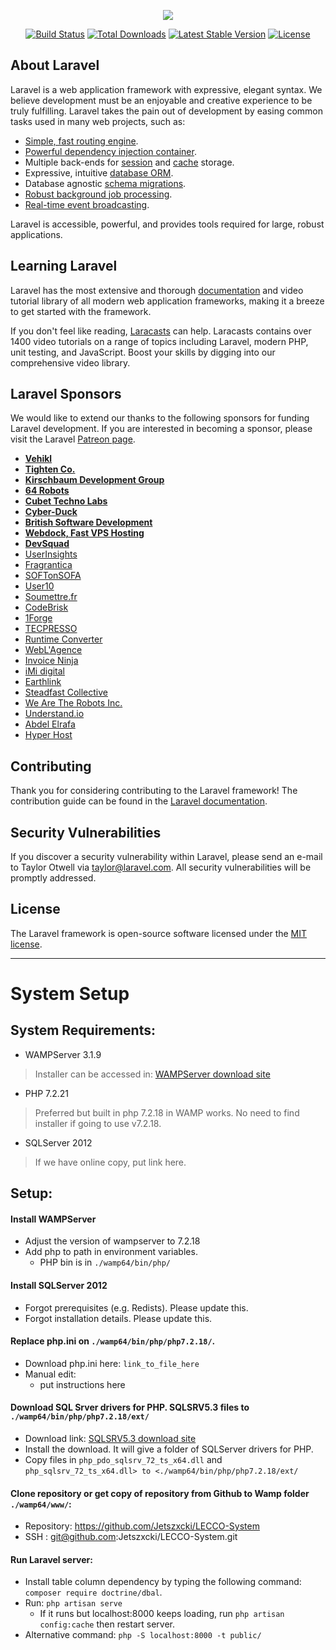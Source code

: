 <p align="center"><img src="https://laravel.com/assets/img/components/logo-laravel.svg"></p>

<p align="center">
<a href="https://travis-ci.org/laravel/framework"><img src="https://travis-ci.org/laravel/framework.svg" alt="Build Status"></a>
<a href="https://packagist.org/packages/laravel/framework"><img src="https://poser.pugx.org/laravel/framework/d/total.svg" alt="Total Downloads"></a>
<a href="https://packagist.org/packages/laravel/framework"><img src="https://poser.pugx.org/laravel/framework/v/stable.svg" alt="Latest Stable Version"></a>
<a href="https://packagist.org/packages/laravel/framework"><img src="https://poser.pugx.org/laravel/framework/license.svg" alt="License"></a>
</p>

## About Laravel

Laravel is a web application framework with expressive, elegant syntax. We believe development must be an enjoyable and creative experience to be truly fulfilling. Laravel takes the pain out of development by easing common tasks used in many web projects, such as:

- [Simple, fast routing engine](https://laravel.com/docs/routing).
- [Powerful dependency injection container](https://laravel.com/docs/container).
- Multiple back-ends for [session](https://laravel.com/docs/session) and [cache](https://laravel.com/docs/cache) storage.
- Expressive, intuitive [database ORM](https://laravel.com/docs/eloquent).
- Database agnostic [schema migrations](https://laravel.com/docs/migrations).
- [Robust background job processing](https://laravel.com/docs/queues).
- [Real-time event broadcasting](https://laravel.com/docs/broadcasting).

Laravel is accessible, powerful, and provides tools required for large, robust applications.

## Learning Laravel

Laravel has the most extensive and thorough [documentation](https://laravel.com/docs) and video tutorial library of all modern web application frameworks, making it a breeze to get started with the framework.

If you don't feel like reading, [Laracasts](https://laracasts.com) can help. Laracasts contains over 1400 video tutorials on a range of topics including Laravel, modern PHP, unit testing, and JavaScript. Boost your skills by digging into our comprehensive video library.

## Laravel Sponsors

We would like to extend our thanks to the following sponsors for funding Laravel development. If you are interested in becoming a sponsor, please visit the Laravel [Patreon page](https://patreon.com/taylorotwell).

- **[Vehikl](https://vehikl.com/)**
- **[Tighten Co.](https://tighten.co)**
- **[Kirschbaum Development Group](https://kirschbaumdevelopment.com)**
- **[64 Robots](https://64robots.com)**
- **[Cubet Techno Labs](https://cubettech.com)**
- **[Cyber-Duck](https://cyber-duck.co.uk)**
- **[British Software Development](https://www.britishsoftware.co)**
- **[Webdock, Fast VPS Hosting](https://www.webdock.io/en)**
- **[DevSquad](https://devsquad.com)**
- [UserInsights](https://userinsights.com)
- [Fragrantica](https://www.fragrantica.com)
- [SOFTonSOFA](https://softonsofa.com/)
- [User10](https://user10.com)
- [Soumettre.fr](https://soumettre.fr/)
- [CodeBrisk](https://codebrisk.com)
- [1Forge](https://1forge.com)
- [TECPRESSO](https://tecpresso.co.jp/)
- [Runtime Converter](http://runtimeconverter.com/)
- [WebL'Agence](https://weblagence.com/)
- [Invoice Ninja](https://www.invoiceninja.com)
- [iMi digital](https://www.imi-digital.de/)
- [Earthlink](https://www.earthlink.ro/)
- [Steadfast Collective](https://steadfastcollective.com/)
- [We Are The Robots Inc.](https://watr.mx/)
- [Understand.io](https://www.understand.io/)
- [Abdel Elrafa](https://abdelelrafa.com)
- [Hyper Host](https://hyper.host)

## Contributing

Thank you for considering contributing to the Laravel framework! The contribution guide can be found in the [Laravel documentation](https://laravel.com/docs/contributions).

## Security Vulnerabilities

If you discover a security vulnerability within Laravel, please send an e-mail to Taylor Otwell via [taylor@laravel.com](mailto:taylor@laravel.com). All security vulnerabilities will be promptly addressed.

## License

The Laravel framework is open-source software licensed under the [MIT license](https://opensource.org/licenses/MIT).

----
# System Setup

## System Requirements:
- WAMPServer 3.1.9
> Installer can be accessed in: [WAMPServer download site](http://wampserver.aviatechno.net/)
- PHP 7.2.21
> Preferred but built in php 7.2.18 in WAMP works.
> No need to find installer if going to use v7.2.18.
- SQLServer 2012
> If we have online copy, put link here.

## Setup:
#### Install WAMPServer
- Adjust the version of wampserver to 7.2.18
- Add php to path in environment variables.
    - PHP bin is in `./wamp64/bin/php/`

#### Install SQLServer 2012
- Forgot prerequisites (e.g. Redists). Please update this.
- Forgot installation details. Please update this.

#### Replace php.ini on `./wamp64/bin/php/php7.2.18/`.
- Download php.ini here: `link_to_file_here`
- Manual edit:
    - put instructions here

#### Download SQL Srver drivers for PHP. SQLSRV5.3 files to `./wamp64/bin/php/php7.2.18/ext/`
- Download link: [SQLSRV5.3 download site](https://www.microsoft.com/en-us/download/details.aspx?id=57163&WT.mc_id=rss_alldownloads_devresources)
- Install the download. It will give a folder of SQLServer drivers for PHP.
- Copy files in `php_pdo_sqlsrv_72_ts_x64.dll` and `php_sqlsrv_72_ts_x64.dll> to <./wamp64/bin/php/php7.2.18/ext/`

#### Clone repository or get copy of repository from Github to Wamp folder `./wamp64/www/`:
- Repository: https://github.com/Jetszxcki/LECCO-System
- SSH : git@github.com:Jetszxcki/LECCO-System.git

#### Run Laravel server:
- Install table column dependency by typing the following command: `composer require doctrine/dbal`.
- Run: `php artisan serve`
    - If it runs but localhost:8000 keeps loading, run `php artisan config:cache` then restart server.
- Alternative command: `php -S localhost:8000 -t public/`
